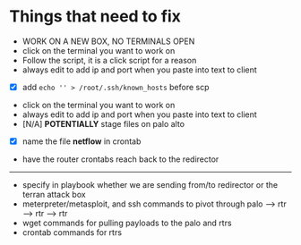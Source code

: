# Things that need to fix

- WORK ON A NEW BOX, NO TERMINALS OPEN
- click on the terminal you want to work on
- Follow the script, it is a click script for a reason
- always edit to add ip and port when you paste into text to client
- [X] add `echo '' > /root/.ssh/known_hosts` before scp
- click on the terminal you want to work on
- always edit to add ip and port when you paste into text to client
- [N/A] **POTENTIALLY** stage files on palo alto
- [x] name the file **netflow** in crontab
- have the router crontabs reach back to the redirector

---

- specify in playbook whether we are sending from/to redirector or the terran attack box
- meterpreter/metasploit, and ssh commands to pivot through palo --> rtr --> rtr --> rtr
- wget commands for pulling payloads to the palo and rtrs
- crontab commands for rtrs
